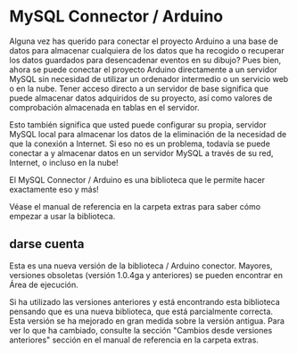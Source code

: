 MySQL Connector / Arduino
=======================
Alguna vez has querido para conectar el proyecto Arduino a una base de datos para almacenar cualquiera de los datos que ha recogido o recuperar los datos guardados para desencadenar eventos en su dibujo? Pues bien, ahora se puede conectar el proyecto Arduino directamente a un servidor MySQL sin necesidad de utilizar un ordenador intermedio o un servicio web o en la nube. Tener acceso directo a un servidor de base significa que puede almacenar datos adquiridos de su proyecto, así como valores de comprobación almacenada en tablas en el servidor.

Esto también significa que usted puede configurar su propia, servidor MySQL local para almacenar los datos de la eliminación de la necesidad de que la conexión a Internet. Si eso no es un problema, todavía se puede conectar a y almacenar datos en un servidor MySQL a través de su red, Internet, o incluso en la nube!

El MySQL Connector / Arduino es una biblioteca que le permite hacer exactamente eso y más!

Véase el manual de referencia en la carpeta extras para saber cómo empezar a usar la biblioteca.

darse cuenta
------
Esta es una nueva versión de la biblioteca / Arduino conector. Mayores, versiones obsoletas (versión 1.0.4ga y anteriores) se pueden encontrar en Área de ejecución.

Si ha utilizado las versiones anteriores y está encontrando esta biblioteca pensando que es una nueva biblioteca, que está parcialmente correcta. Esta versión se ha mejorado en gran medida sobre la versión antigua. Para ver lo que ha cambiado, consulte la sección "Cambios desde versiones anteriores" sección en el manual de referencia en la carpeta extras.
